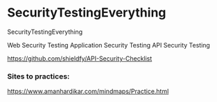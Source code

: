 # SecurityTestingEverything
SecurityTestingEverything



Web Security Testing
Application Security Testing
API Security Testing

https://github.com/shieldfy/API-Security-Checklist


### Sites to practices:

https://www.amanhardikar.com/mindmaps/Practice.html


